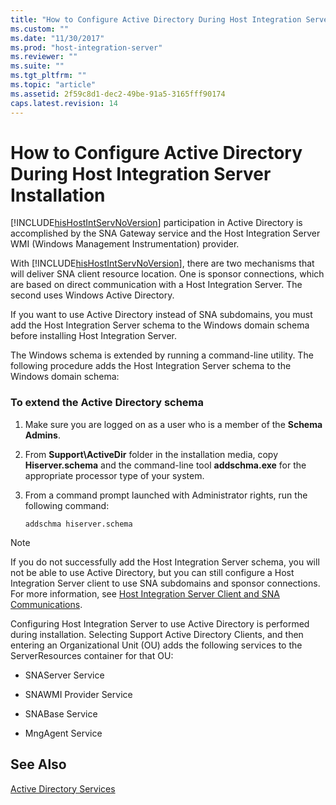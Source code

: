 ```yaml
---
title: "How to Configure Active Directory During Host Integration Server Installation2 | Microsoft Docs"
ms.custom: ""
ms.date: "11/30/2017"
ms.prod: "host-integration-server"
ms.reviewer: ""
ms.suite: ""
ms.tgt_pltfrm: ""
ms.topic: "article"
ms.assetid: 2f59c8d1-dec2-49be-91a5-3165fff90174
caps.latest.revision: 14
---
```

# How to Configure Active Directory During Host Integration Server Installation
[!INCLUDE[hisHostIntServNoVersion](../includes/hishostintservnoversion-md.md)] participation in Active Directory is accomplished by the SNA Gateway service and the Host Integration Server WMI (Windows Management Instrumentation) provider.  
  
 With [!INCLUDE[hisHostIntServNoVersion](../includes/hishostintservnoversion-md.md)], there are two mechanisms that will deliver SNA client resource location. One is sponsor connections, which are based on direct communication with a Host Integration Server. The second uses Windows Active Directory.  
  
 If you want to use Active Directory instead of SNA subdomains, you must add the Host Integration Server schema to the Windows domain schema before installing Host Integration Server.  
  
 The Windows schema is extended by running a command-line utility. The following procedure adds the Host Integration Server schema to the Windows domain schema:  
  
### To extend the Active Directory schema  
  
1.  Make sure you are logged on as a user who is a member of the **Schema Admins**.  
  
2.  From **Support\ActiveDir** folder in the installation media, copy **Hiserver.schema** and the command-line tool **addschma.exe** for the appropriate processor type of your system.  
  
3.  From a command prompt launched with Administrator rights, run the following command:  
  
     `addschma hiserver.schema`  
  
> [!NOTE]
>  If you do not successfully add the Host Integration Server schema, you will not be able to use Active Directory, but you can still configure a Host Integration Server client to use SNA subdomains and sponsor connections. For more information, see [Host Integration Server Client and SNA Communications](../core/host-integration-server-client-and-sna-communications1.md).  
  
 Configuring Host Integration Server to use Active Directory is performed during installation. Selecting Support Active Directory Clients, and then entering an Organizational Unit (OU) adds the following services to the ServerResources container for that OU:  
  
-   SNAServer Service  
  
-   SNAWMI Provider Service  
  
-   SNABase Service  
  
-   MngAgent Service  
  
## See Also  
 [Active Directory Services](../core/active-directory-services1.md)